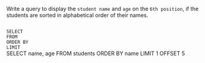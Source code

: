 Write a query to display the `student name` and `age` on the `6th position`, if the students are sorted in alphabetical order of their names.

<Editor lang="sql" dbName="students1.db" type="exercise">
<code>
SELECT
FROM
ORDER BY
LIMIT
</code>

<solution>
SELECT name, age
FROM students
ORDER BY name
LIMIT 1
OFFSET 5
</solution>
</Editor>